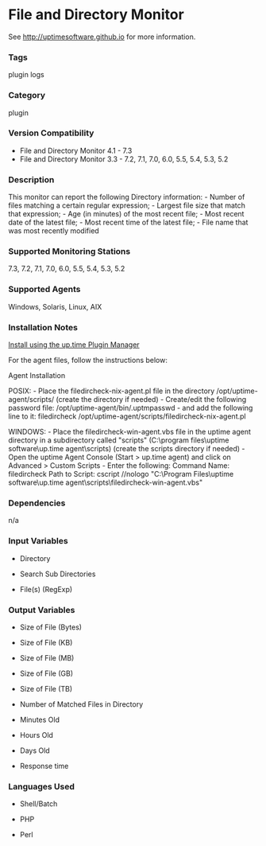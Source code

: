 # File and Directory Monitor

See http://uptimesoftware.github.io for more information.

### Tags 
 plugin   logs  

### Category

plugin

### Version Compatibility


  
* File and Directory Monitor 4.1 - 7.3
* File and Directory Monitor 3.3 - 7.2, 7.1, 7.0, 6.0, 5.5, 5.4, 5.3, 5.2
  


### Description
This monitor can report the following Directory information: - Number of files matching a certain regular expression; - Largest file size that match that expression; - Age (in minutes) of the most recent file; - Most recent date of the latest file; - Most recent time of the latest file; - File name that was most recently modified


### Supported Monitoring Stations

7.3, 7.2, 7.1, 7.0, 6.0, 5.5, 5.4, 5.3, 5.2

### Supported Agents
Windows, Solaris, Linux, AIX

### Installation Notes
<p><a href="https://github.com/uptimesoftware/uptime-plugin-manager">Install using the up.time Plugin Manager</a></p>

<p>For the agent files, follow the instructions below:</p>

<p>Agent Installation</p>

<p>POSIX:
- Place the filedircheck-nix-agent.pl file in the directory /opt/uptime-agent/scripts/
(create the directory if needed)
- Create/edit the following password file:
/opt/uptime-agent/bin/.uptmpasswd
- and add the following line to it:
filedircheck /opt/uptime-agent/scripts/filedircheck-nix-agent.pl</p>

<p>WINDOWS:
- Place the filedircheck-win-agent.vbs file in the uptime agent directory in a subdirectory called "scripts" (C:\program files\uptime software\up.time agent\scripts)
(create the scripts directory if needed)
- Open the uptime Agent Console (Start > up.time agent) and click on Advanced > Custom Scripts
- Enter the following:
Command Name: filedircheck
Path to Script: cscript //nologo "C:\Program Files\uptime software\up.time agent\scripts\filedircheck-win-agent.vbs"</p>


### Dependencies
<p>n/a</p>


### Input Variables

* Directory

* Search Sub Directories

* File(s) (RegExp)


### Output Variables


* Size of File (Bytes)

* Size of File (KB)

* Size of File (MB)

* Size of File (GB)

* Size of File (TB)

* Number of Matched Files in Directory

* Minutes Old

* Hours Old

* Days Old

* Response time


### Languages Used

* Shell/Batch

* PHP

* Perl


